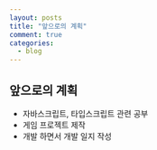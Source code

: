 ```yaml
---
layout: posts
title: "앞으로의 계획"
comment: true
categories:
  - blog
---
```


## 앞으로의 계획

- 자바스크립트, 타입스크립트 관련 공부
- 게임 프로젝트 제작
- 개발 하면서 개발 일지 작성
